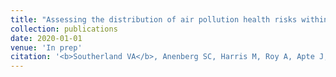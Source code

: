 ```yaml
---
title: "Assessing the distribution of air pollution health risks within cities: a neighborhood-scale analysis leveraging high resolution datasets in the Bay area, California"
collection: publications
date: 2020-01-01
venue: 'In prep'
citation: '<b>Southerland VA</b>, Anenberg SC, Harris M, Roy A, Apte J, Hystad P, Beyers M, Schwartz J. &quot;Assessing the distribution of air pollution health risks within cities: a neighborhood-scale analysis leveraging high resolution datasets in the Bay area, California.&quot; <i>In Prep</i>.'
---
```



